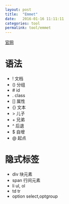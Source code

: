 ```yaml
---
layout: post
title:  "Emmet"
date:   2016-01-16 11:11:11
categories: tool
permalink: tool/emmet
---
```




[官网](http://emmet.io/)

# 语法

* \! 文档
* \(\) 分组
* \# id
* \. class
* \[\] 属性
* \{\} 文本
* \> 儿子
* \+ 兄弟
* ^ 后退
* $ 自增
* @ 起点

# 隐式标签

* div 块元素
* span 行间元素
* li ul, ol
* td tr
* option select,optgroup